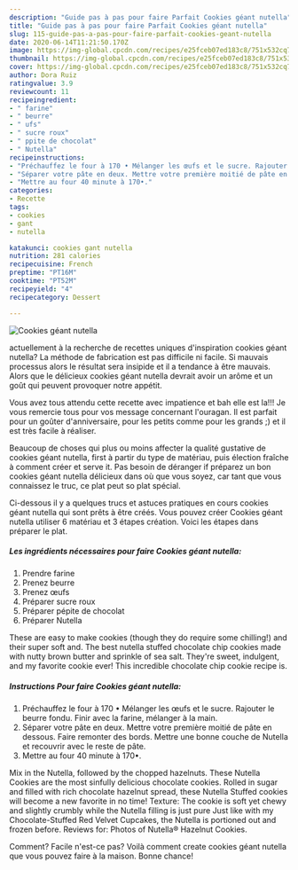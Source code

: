 ```yaml
---
description: "Guide pas à pas pour faire Parfait Cookies géant nutella"
title: "Guide pas à pas pour faire Parfait Cookies géant nutella"
slug: 115-guide-pas-a-pas-pour-faire-parfait-cookies-geant-nutella
date: 2020-06-14T11:21:50.170Z
image: https://img-global.cpcdn.com/recipes/e25fceb07ed183c8/751x532cq70/cookies-geant-nutella-photo-principale-de-la-recette.jpg
thumbnail: https://img-global.cpcdn.com/recipes/e25fceb07ed183c8/751x532cq70/cookies-geant-nutella-photo-principale-de-la-recette.jpg
cover: https://img-global.cpcdn.com/recipes/e25fceb07ed183c8/751x532cq70/cookies-geant-nutella-photo-principale-de-la-recette.jpg
author: Dora Ruiz
ratingvalue: 3.9
reviewcount: 11
recipeingredient:
- " farine"
- " beurre"
- " ufs"
- " sucre roux"
- " ppite de chocolat"
- " Nutella"
recipeinstructions:
- "Préchauffez le four à 170 • Mélanger les œufs et le sucre. Rajouter le beurre fondu. Finir avec la farine, mélanger à la main."
- "Séparer votre pâte en deux. Mettre votre première moitié de pâte en dessous. Faire remonter des bords. Mettre une bonne couche de Nutella et recouvrir avec le reste de pâte."
- "Mettre au four 40 minute à 170•."
categories:
- Recette
tags:
- cookies
- gant
- nutella

katakunci: cookies gant nutella 
nutrition: 281 calories
recipecuisine: French
preptime: "PT16M"
cooktime: "PT52M"
recipeyield: "4"
recipecategory: Dessert

---
```



![Cookies géant nutella](https://img-global.cpcdn.com/recipes/e25fceb07ed183c8/751x532cq70/cookies-geant-nutella-photo-principale-de-la-recette.jpg)

actuellement à la recherche de recettes uniques d'inspiration cookies géant nutella? La méthode de fabrication est pas difficile ni facile. Si mauvais processus alors le résultat sera insipide et il a tendance à être mauvais. Alors que le délicieux cookies géant nutella devrait avoir un arôme et un goût qui peuvent provoquer notre appétit.

Vous avez tous attendu cette recette avec impatience et bah elle est la!!! Je vous remercie tous pour vos message concernant l&#39;ouragan. Il est parfait pour un goûter d&#39;anniversaire, pour les petits comme pour les grands ;) et il est très facile à réaliser.

Beaucoup de choses qui plus ou moins affecter la qualité gustative de cookies géant nutella, first à partir du type de matériau, puis élection fraîche à comment créer et serve it. Pas besoin de déranger if préparez un bon cookies géant nutella délicieux dans où que vous soyez, car tant que vous connaissez le truc, ce plat peut so plat spécial.


Ci-dessous il y a quelques trucs et astuces pratiques en cours cookies géant nutella qui sont prêts à être créés. Vous pouvez créer Cookies géant nutella utiliser 6 matériau et 3 étapes création. Voici les étapes dans préparer le plat.

<!--inarticleads1-->

##### Les ingrédients nécessaires pour faire Cookies géant nutella:

1. Prendre  farine
1. Prenez  beurre
1. Prenez  œufs
1. Préparer  sucre roux
1. Préparer  pépite de chocolat
1. Préparer  Nutella


These are easy to make cookies (though they do require some chilling!) and their super soft and. The best nutella stuffed chocolate chip cookies made with nutty brown butter and sprinkle of sea salt. They&#39;re sweet, indulgent, and my favorite cookie ever! This incredible chocolate chip cookie recipe is. 

<!--inarticleads2-->

##### Instructions Pour faire Cookies géant nutella:

1. Préchauffez le four à 170 • Mélanger les œufs et le sucre. Rajouter le beurre fondu. Finir avec la farine, mélanger à la main.
1. Séparer votre pâte en deux. Mettre votre première moitié de pâte en dessous. Faire remonter des bords. Mettre une bonne couche de Nutella et recouvrir avec le reste de pâte.
1. Mettre au four 40 minute à 170•.


Mix in the Nutella, followed by the chopped hazelnuts. These Nutella Cookies are the most sinfully delicious chocolate cookies. Rolled in sugar and filled with rich chocolate hazelnut spread, these Nutella Stuffed cookies will become a new favorite in no time! Texture: The cookie is soft yet chewy and slightly crumbly while the Nutella filling is just pure Just like with my Chocolate-Stuffed Red Velvet Cupcakes, the Nutella is portioned out and frozen before. Reviews for: Photos of Nutella® Hazelnut Cookies. 


Comment? Facile n'est-ce pas? Voilà comment create cookies géant nutella que vous pouvez faire à la maison. Bonne chance!
